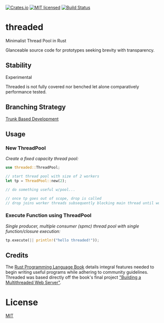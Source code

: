 [![Crates.io](https://img.shields.io/crates/v/threaded.svg)](https://crates.io/crates/threaded)
[![MIT licensed](https://img.shields.io/badge/license-MIT-blue.svg)](https://github.com/gregl83/threaded/blob/master/LICENSE)
[![Build Status](https://github.com/gregl83/threaded/workflows/CI/badge.svg)](https://github.com/gregl83/threaded/actions?query=workflow%3ACI+branch%3Amaster) 
# threaded

Minimalist Thread Pool in Rust

Glanceable source code for prototypes seeking brevity with transparency.

## Stability

Experimental

Threaded is not fully covered nor benched let alone comparatively performance tested.

## Branching Strategy

[Trunk Based Development](https://trunkbaseddevelopment.com/)

## Usage

### New ThreadPool

*Create a fixed capacity thread pool:*

```rust
use threaded::ThreadPool;

// start thread pool with size of 2 workers
let tp = ThreadPool::new(2);

// do something useful w/pool...

// once tp goes out of scope, drop is called
// drop joins worker threads subsequently blocking main thread until workers finish
```

### Execute Function using ThreadPool

*Single producer, multiple consumer (spmc) thread pool with single function/closure execution:*

```rust
tp.execute(|| println!("hello threaded!"));
```

## Credits

The [Rust Programming Language Book](https://doc.rust-lang.org/book/) details integral features needed to begin writing useful programs while adhering to community guidelines. Threaded was based directly off the book's final project ["Building a Multithreaded Web Server"](https://doc.rust-lang.org/book/ch20-00-final-project-a-web-server.html).

# License

[MIT](LICENSE)
